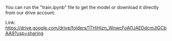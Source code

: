 You can run the "train.ipynb" file to get the model or download it directly from our drive account:

Link: https://drive.google.com/drive/folders/1THiHizn_WnwcFoAl1JAEDdcmJlGCbAA9?usp=sharing
